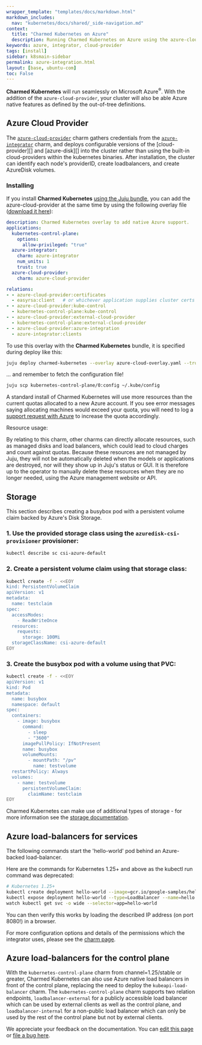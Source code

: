 ```yaml
---
wrapper_template: "templates/docs/markdown.html"
markdown_includes:
  nav: "kubernetes/docs/shared/_side-navigation.md"
context:
  title: "Charmed Kubernetes on Azure"
  description: Running Charmed Kubernetes on Azure using the azure-cloud-provider.
keywords: azure, integrator, cloud-provider
tags: [install]
sidebar: k8smain-sidebar
permalink: azure-integration.html
layout: [base, ubuntu-com]
toc: False
---
```


**Charmed Kubernetes** will run seamlessly on Microsoft Azure<sup>&reg;</sup>.
With the addition of the `azure-cloud-provider`, your cluster will also be able
Azure native features as defined by the out-of-tree definitions.


## Azure Cloud Provider

The [`azure-cloud-provider`][azure-cloud-provider] charm gathers 
credentials from the [`azure-integrator`][azure-integrator] charm, and deploys
configurable versions of the [cloud-provider][] and [azure-disk][] into the
cluster rather than using the built-in cloud-providers within the kubernetes binaries.
After installation, the cluster can identify each node's providerID, create loadbalancers, and create AzureDisk volumes.

### Installing

If you install **Charmed Kubernetes** [using the Juju bundle][install],
you can add the azure-cloud-provider at the same time by using the following
overlay file ([download it here][asset-azure-cloud-overlay]):

```yaml
description: Charmed Kubernetes overlay to add native Azure support.
applications:
  kubernetes-control-plane:
    options:
      allow-privileged: "true"
  azure-integrator:
    charm: azure-integrator
    num_units: 1
    trust: true
  azure-cloud-provider:
    charm: azure-cloud-provider

relations:
- - azure-cloud-provider:certificates
  - easyrsa:client   # or whichever application supplies cluster certs
- - azure-cloud-provider:kube-control
  - kubernetes-control-plane:kube-control
- - azure-cloud-provider:external-cloud-provider
  - kubernetes-control-plane:external-cloud-provider
- - azure-cloud-provider:azure-integration
  - azure-integrator:clients
```

To use this overlay with the **Charmed Kubernetes** bundle, it is specified
during deploy like this:

```bash
juju deploy charmed-kubernetes --overlay azure-cloud-overlay.yaml --trust
```

... and remember to fetch the configuration file!

```bash
juju scp kubernetes-control-plane/0:config ~/.kube/config
```

<div class="p-notification--information">
  <div class="p-notification__content">
    <p class="p-notification__message">A standard install of Charmed Kubernetes will use more resources than the current quotas allocated to a new Azure account. If you see error messages saying allocating machines would exceed your quota, you will need to log a <a href="https://docs.microsoft.com/en-us/azure/azure-portal/supportability/regional-quota-requests">support request with Azure</a> to increase the quota accordingly.</p>
  </div>
</div>

<div class="p-notification--caution is-inline">
  <div class="p-notification__content">
    <span class="p-notification__title">Resource usage:</span>
    <p class="p-notification__message">By relating to this charm, other charms can directly allocate resources, such
    as managed disks and load balancers, which could lead to cloud charges and
    count against quotas. Because these resources are not managed by Juju, they
    will not be automatically deleted when the models or applications are
    destroyed, nor will they show up in Juju's status or GUI. It is therefore up
    to the operator to manually delete these resources when they are no longer
    needed, using the Azure management website or API.</p>
  </div>
</div>

## Storage

This section describes creating a busybox pod with a persistent volume claim
backed by
Azure's Disk Storage.

### 1. Use the provided storage class using the `azuredisk-csi-provisioner` provisioner:

```bash
kubectl describe sc csi-azure-default
```

### 2. Create a persistent volume claim using that storage class:

```bash
kubectl create -f - <<EOY
kind: PersistentVolumeClaim
apiVersion: v1
metadata:
  name: testclaim
spec:
  accessModes:
    - ReadWriteOnce
  resources:
    requests:
      storage: 100Mi
  storageClassName: csi-azure-default
EOY
```

### 3. Create the busybox pod with a volume using that PVC:

```bash
kubectl create -f - <<EOY
apiVersion: v1
kind: Pod
metadata:
  name: busybox
  namespace: default
spec:
  containers:
    - image: busybox
      command:
        - sleep
        - "3600"
      imagePullPolicy: IfNotPresent
      name: busybox
      volumeMounts:
        - mountPath: "/pv"
          name: testvolume
  restartPolicy: Always
  volumes:
    - name: testvolume
      persistentVolumeClaim:
        claimName: testclaim
EOY
```

Charmed Kubernetes can make use of additional types of storage - for more
information see the [storage documentation][storage].

## Azure load-balancers for services

The following commands start the 'hello-world' pod behind an Azure-backed
load-balancer.

Here are the commands for Kubernetes 1.25+ and above as the kubectl run command was deprecated:

```bash
# Kubernetes 1.25+
kubectl create deployment hello-world --image=gcr.io/google-samples/hello-app:1.0  --port=8080
kubectl expose deployment hello-world --type=LoadBalancer --name=hello
watch kubectl get svc -o wide --selector=app=hello-world
```

You can then verify this works by loading the described IP address (on port
8080!) in a browser.

For more configuration options and details of the permissions which the integrator uses,
please see the [charm page][azure-cloud-provider].

## Azure load-balancers for the control plane

With the `kubernetes-control-plane` charm from channel=1.25/stable or greater, Charmed
Kubernetes can also use Azure native load balancers in front of the control
plane, replacing the need to deploy the `kubeapi-load-balancer` charm. The
`kubernetes-control-plane` charm supports two relation endpoints, `loadbalancer-external`
for a publicly accessible load balancer which can be used by external clients as
well as the control plane, and `loadbalancer-internal` for a non-public load
balancer which can only be used by the rest of the control plane but not by
external clients.

<!-- LINKS -->

[asset-azure-cloud-overlay]: https://raw.githubusercontent.com/charmed-kubernetes/bundle/main/overlays/azure-cloud-overlay.yaml

[storage]: /kubernetes/docs/storage
[azure-cloud-provider]: https://charmhub.io/azure-cloud-provider/docs
[azure-integrator]: https://charmhub.io/azure-integrator/docs

[install]: /kubernetes/docs/install-manual

<!-- FEEDBACK -->
<div class="p-notification--information">
  <div class="p-notification__content">
    <p class="p-notification__message">We appreciate your feedback on the documentation. You can
    <a href="https://github.com/charmed-kubernetes/kubernetes-docs/edit/main/pages/k8s/azure-cloud-provider.md" >edit this page</a>
    or
    <a href="https://github.com/charmed-kubernetes/kubernetes-docs/issues/new" >file a bug here</a>.</p>
  </div>
</div>

